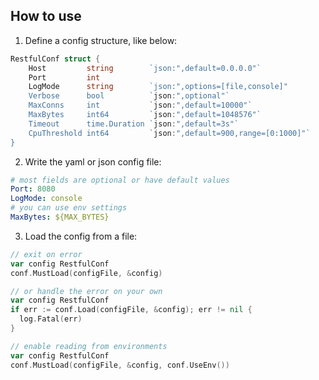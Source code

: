 ## How to use

1. Define a config structure, like below:

```go
RestfulConf struct {
	Host         string        `json:",default=0.0.0.0"`
	Port         int
	LogMode      string        `json:",options=[file,console]"
	Verbose      bool          `json:",optional"`
	MaxConns     int           `json:",default=10000"`
	MaxBytes     int64         `json:",default=1048576"`
	Timeout      time.Duration `json:",default=3s"`
	CpuThreshold int64         `json:",default=900,range=[0:1000]"`
}
```

2. Write the yaml or json config file:

```yaml
# most fields are optional or have default values
Port: 8080
LogMode: console
# you can use env settings
MaxBytes: ${MAX_BYTES}
```

3. Load the config from a file:

```go
// exit on error
var config RestfulConf
conf.MustLoad(configFile, &config)

// or handle the error on your own
var config RestfulConf
if err := conf.Load(configFile, &config); err != nil {
  log.Fatal(err)
}

// enable reading from environments
var config RestfulConf
conf.MustLoad(configFile, &config, conf.UseEnv())
```

